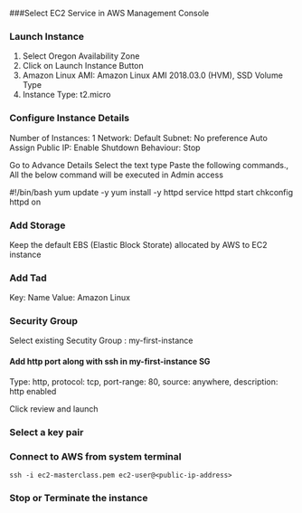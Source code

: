 	

     
###Select EC2 Service in AWS Management Console

### Launch Instance
1. Select Oregon Availability Zone
2. Click on Launch Instance Button
3. Amazon Linux AMI: Amazon Linux AMI 2018.03.0 (HVM), SSD Volume Type
4. Instance Type: t2.micro 

### Configure Instance Details
Number of Instances: 1
Network: Default
Subnet: No preference
Auto Assign Public IP: Enable
Shutdown Behaviour: Stop

Go to Advance Details
Select the text type
Paste the following commands., All the below command will be executed in Admin access
  
  \#!/bin/bash
  yum update -y
  yum install -y httpd
  service httpd start
  chkconfig httpd on


### Add Storage
Keep the default EBS (Elastic Block Storate) allocated by AWS to EC2 instance

### Add Tad
Key: Name
Value: Amazon Linux

### Security Group
Select existing Secutity Group : my-first-instance

#### Add http port along with ssh in my-first-instance SG

Type: http, protocol: tcp, port-range: 80, source: anywhere, description: http enabled

Click review and launch

### Select a key pair


### Connect to AWS from system terminal

	ssh -i ec2-masterclass.pem ec2-user@<public-ip-address>


### Stop or Terminate the instance







